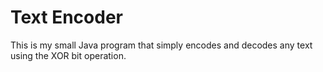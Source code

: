 # Text Encoder
This is my small Java program that simply encodes and decodes any text using the XOR bit operation.